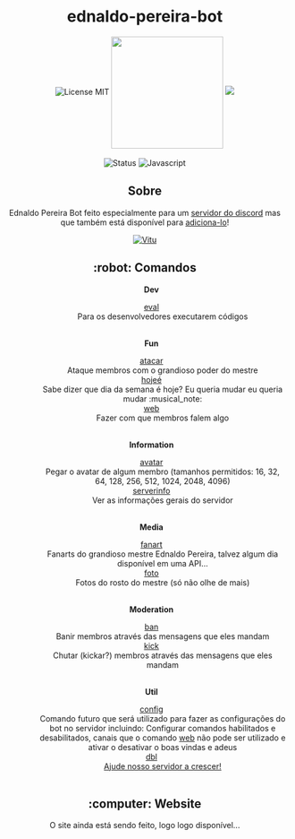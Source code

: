 
  <h1 align="center">ednaldo-pereira-bot</h1>
<div align="center">
  <!-- Header -->
  <img alt="License MIT" src="https://img.shields.io/badge/License-MIT-%2398C611?style=for-the-badge" />
  
  <!-- Ednaldo Pereira Image -->
  <img align="center" width="200px" height="200px" src="https://media.discordapp.net/attachments/785694303863046197/936636349849669673/Ednaldo_Discord__5.png">

  <a href="https://discord.gg/VRJC4V9zmA/">
    <img src="https://shields.io/discord/776933942816538635?style=for-the-badge">
  </a>
  <br>
  <br>
  <img alt="Status" src="https://img.shields.io/website?down_color=red&down_message=offline&label=status&style=for-the-badge&up_message=online&url=https%3A%2F%2FEdnaldo-Pereira-Bot.lckun.repl.co">
  <img alt="Javascript" src="https://img.shields.io/badge/Main%20lenguage-Javascript-%2f3ff17?style=for-the-badge&color=e7f041" /><br>
  
  <h2 align="center">Sobre</h2>
  <p align="center">Ednaldo Pereira Bot feito especialmente para um <a href="https://discord.gg/VRJC4V9zmA/" title="https://discord.gg/VRJC4V9zmA">servidor do discord</a> mas que também está disponível para <a href="https://discord.com/api/oauth2/authorize?client_id=782964490047979530&permissions=1240105086070&scope=bot%20applications.commands/" title="https://discord.com/api/oauth2/authorize?client_id=782964490047979530&permissions=1240105086070&scope=bot%20applications.commands">adiciona-lo</a>!</p>
  <p align="center">
    <a href="https://github.com/vitu1928">
      <img align="center" alt="Vitu" src="https://img.shields.io/badge/Developed%20by%3A-Vitu-%236D38F6?style=for-the-badge" />
    </a>
  </p>
  <h2 align="center">:robot: Comandos</h2>
  <ul>
<!-- Dev -->
    <dl><strong>Dev</strong></dl>
    <li type="none">
      <!-- eval -->
      <a href="https://github.com/vitu1928/ednaldo-pereira-bot/blob/main/Interactions/Dev/eval.js">
        eval
      </a>   
    </li>
    <dd>Para os desenvolvedores executarem códigos</dd><br>
<!-- Fun -->
    <dl><strong>Fun</strong></dl>
    <li type="none"> 
      <!-- atacar -->
      <a href="https://github.com/vitu1928/ednaldo-pereira-bot/blob/main/Interactions/Fun/atacar.js">
        atacar
      </a>
    </li>
    <dd>Ataque membros com o grandioso poder do mestre</dd>
    <li type="none"> 
      <!-- hojeé -->
      <a href="https://github.com/vitu1928/ednaldo-pereira-bot/blob/main/Interactions/Fun/atacar.js">
        hojeé
      </a> 
    </li>
    <dd>Sabe dizer que dia da semana é hoje? Eu queria mudar eu queria mudar :musical_note:</dd>
    <!-- web -->
    <li type="none">
          <a href="https://github.com/vitu1928/ednaldo-pereira-bot/blob/main/Interactions/Fun/web.js">
            web
          </a>
    </li>
    <dd>Fazer com que membros falem algo</dd><br>
<!-- Information -->
    <dl><strong>Information</strong></dl>
    <li type="none"> 
      <!-- avatar -->
      <a href="https://github.com/vitu1928/ednaldo-pereira-bot/blob/main/Interactions/Information/avatar.js">
        avatar
      </a>
    </li>
    <dd>Pegar o avatar de algum membro (tamanhos permitidos: 16, 32, 64, 128, 256, 512, 1024, 2048, 4096)</dd>
    <li type="none"> 
      <!-- serverinfo -->
      <a href="https://github.com/vitu1928/ednaldo-pereira-bot/blob/main/Interactions/Information/serverinfo.js">
        serverinfo
      </a> 
    </li>
    <dd>Ver as informações gerais do servidor</dd><br>
<!-- Media -->
    <dl><strong>Media</strong></dl>
    <li type="none"> 
      <!-- avatar -->
      <a href="https://github.com/vitu1928/ednaldo-pereira-bot/blob/main/Interactions/Media/fanart.js">
        fanart
      </a>
    </li>
    <dd>Fanarts do grandioso mestre Ednaldo Pereira, talvez algum dia disponível em uma API...</dd>
    <li type="none"> 
      <!-- serverinfo -->
      <a href="https://github.com/vitu1928/ednaldo-pereira-bot/blob/main/Interactions/Media/foto.js">
        foto
      </a> 
    </li>
    <dd>Fotos do rosto do mestre (só não olhe de mais) </dd><br>
<!-- Moderation -->
    <dl><strong>Moderation</strong></dl>
    <li type="none"> 
      <!-- ban -->
      <a href="https://github.com/vitu1928/ednaldo-pereira-bot/blob/main/Interactions/Moderation/ban.js">
        ban
      </a>
    </li>
    <dd>Banir membros através das mensagens que eles mandam</dd>
    <li type="none"> 
      <!-- kick -->
      <a href="https://github.com/vitu1928/ednaldo-pereira-bot/blob/main/Interactions/Moderation/kick.js">
        kick
      </a> 
    </li>
    <dd>Chutar (kickar?) membros através das mensagens que eles mandam</dd><br>
<!-- Util -->
    <dl><strong>Util</strong></dl>
    <li type="none"> 
      <!-- config -->
      <a href="https://github.com/vitu1928/ednaldo-pereira-bot/blob/main/Interactions/Util/config.js">
        config
      </a>
    </li>
    <dd>Comando futuro que será utilizado para fazer as configurações do bot no servidor incluindo: Configurar comandos habilitados e desabilitados, canais que o comando <a href="https://github.com/vitu1928/ednaldo-pereira-bot/blob/main/Interactions/Fun/web.js">web</a> não pode ser utilizado e ativar o desativar o boas vindas e adeus</dd>
    <li type="none"> 
      <!-- dbl -->
      <a href="https://github.com/vitu1928/ednaldo-pereira-bot/blob/main/Interactions/Util/dbl.js">
        dbl
      </a> 
    </li>
  <dd><a href="https://top.gg/servers/776933942816538635/vote">Ajude nosso servidor a crescer!</a></dd><br>
  </ul>
<h2 align="center">:computer: Website</h2>
<p align="center">O site ainda está sendo feito, logo logo disponível...<p>
</div>
